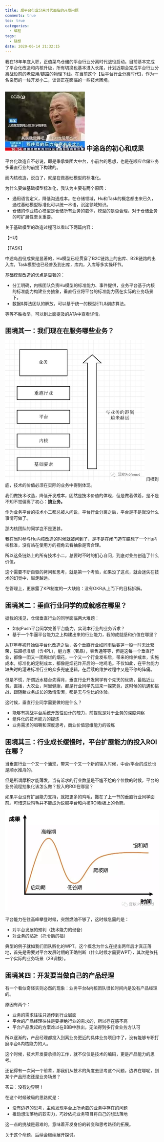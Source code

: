 ```yaml
---
title: 后平台行业分离时代面临的开发问题
comments: true
toc: true
categories:
  - 编程
tags:
  - 随想
date: 2020-06-14 21:32:15
---
```

我在18年年底入职，正值菜鸟仓储的平台行业分离时代战役启动。目前基本完成了平台化改造和内核升级，所有切换也基本进入长尾，计划近期会完成平台行业分离战役前的老应用/链路的物理下线。在当前这个【后平台行业分离时代】，作为一名亲历的一线开发小二，谈谈正在面临的一些技术困境。
<!-- more -->

![](/image/2020-06-14/2020-06-14-21-35-52.jpg)
中途岛的初心和成果
---------

平台化改造自不必说，即是秉承集团大中台，小前台的思想，也是在顺应仓储业务多垂直行业的前提下构建的。

而内核改造，说白了，就是在做基础模型的标准化。

为什么要做基础模型标准化，我认为主要有两个原因：

* 通用语言定义，降低沟通成本。在仓储领域，Hu和Task的概念都由来已久，通过基础模型标准化可以统一术语，沉淀领域知识。
* 仓储的作业核心模型是仓储所有业务的载体，模型的是否合理，对于仓储业务的可扩展性至关重要。

关于基础模型的改造过程可以看以下两篇内容：

【HU】

【TASK】

中途岛战役成果是显著的，Hu模型已经贯穿了B2C链路上的出库、B2B链路的出入库，Task模型也已经普及到出库，库内，入库等多实操环节。

基础模型改造的优点是显著的：

* 分工明确，内核团队负责Hu模型的标准能力、事件提供，业务平台基于内核的标准能力构建业务抽象，垂直行业将平台的标准能力落在实际的业务场景下。
* 数据&算法团队的解放，可以基于统一的模型ETL&训练算法。

等等不胜枚举，可以到上面提及的ATA中查看详情。

困境其一：我们现在在服务哪些业务？
-----------------

![](/image/2020-06-14/2020-06-14-21-36-00.jpg)
归根到底，技术的价值必须在实际的业务中得到体现。

我们做技术改造，降低开发成本，固然是技术价值的体现，但是做着做着，是不是不知不觉偏离了初心：**搞业务。**

作为业务平台的技术小二都总被人问说，平台行业分离之后，平台是不是就没什么事情可做了。

那内核团队的同学岂不是更甚。

我在当时参与Hu内核改造的时候就被问到了，是不是在闭门造车臆想了一个Hu内核标准，没有站在使用方的视角去看抽象是否合理。

所以这条链路上的所有技术小二，总要时不时的扪心自问，到底对业务创造了什么价值。

这个需要不断自驱的拷问和思考，就是第一个考验，如果没了这点，就会迷失在技术的幻觉中，越走越远。

在管理上，更暴露了KPI制度的一大缺陷：没有OKR从上而下的目标拆解。

困境其二：垂直行业同学的成就感在哪里？
-------------------

据我的浅见，仓储垂直行业的同学面临两大难题：

* 如何Push平台同学完善平台能力，实现本行业的业务诉求？
* 基于一个牛逼平台能力之上构建出来的行业能力，我的成就感和价值在哪里？

从17年年初开始做平台化改造之后，各个垂直行业如同雨后春笋一般一时无比繁荣，猫超标准版（含4PL），魅力惠（奢品），零售通等等，但是这每一个垂直行业，都像一团又一团绚烂的烟花，一个又一个行业发布后，带来的维护成本，实施成本，标准化的定制成本，都像是烟花炸开后的一地鸡毛。不仅如此，在平台能力缺失时的灌进标准行业的众多兜底逻辑，在后续的维护过程中又是不停的阵痛。

但是不慌，所谓近水楼台先得月，垂直行业开发同学有个先天的优势，最贴近业务。直播，大农业，阿里健康，都是行业同学先进来一探究竟，这时候的机遇和挑战，跟随新业务成长的激情澎湃，都是无与伦比的体验。

这时候，垂直行业同学需要做的是什么？

* 能够有挑战平台系统开放性设计的魄力，前提就是对于业务的深度洞察
* 组件化的技术能力的提炼
* 业务需求的咀嚼和深度思考，商业价值思维能力的锻炼

困境其三：行业成长缓慢时，平台扩展能力的投入ROI在哪？
----------------------------

当垂直行业一个又一个涌现，带来一个又一个新的输入时候，中台/平台的成长也是顺水推舟的。

但是所谓厚积才能薄发，当有诉求的行业数量是不尴不尬的个位数的时候，平台的业务流程抽象化该怎么做？投入的ROI在哪里？

如果平台没有扩展能力支持，就把更多的鸡毛，撒在了上一节的垂直行业同学面前。可惜这些鸡毛并不能成为说服平台和内核ROI看板上的令箭。

![](/image/2020-06-14/2020-06-14-21-36-10.jpg)

平台能力在往高峰攀登时候，突然燃油不够了，这时候急需的是：

* 对平台发展的预判（技术能力的储备）
* 对业务的贴近（托令箭的福）

典型的例子就如我们团队孵化的WPT。这个概念为什么在提出两年后才真正落地，首先是需要对平台发展时期的正确判断（什么时候才需要WPT），其次是依托一个实际的业务场景（2B调拨）。

困境其四：开发要当做自己的产品经理
-----------------

有一个看似奇怪实则必然的现象：业务平台&内核团队很长时间内是没有产品经理的。

原因有两个：

* 业务的需求往往只透传到行业层面
* 平台的产品经理往往是要拒绝行业的需求的，所以存在感不高
* 平台产品发起的方案难以在BBB中胜出，无法得到多行业业务方认可

所以逐渐的，产品经理都投入到离业务更近的具体业务项目中了，没有能够专职打磨平台&内核能力的人。

这个时候，技术开发要承担的工作，就不仅仅是技术的编码，更是产品能力的思考。

还记得有一次问一个前辈，那我们从技术的角度去思考这个问题，边界在哪呢，到某个产品形态还是业务场景？

答曰：没有边界啊！

在这个时候破局的思路就是：

* 没有边界的思考，主动发现平台上所承载的业务中存在的问题
* 推动想法落地的软实力，巧妙依托业务项目将自己的想法落地

这一点的挑战是最难的，意味着开发身份的转变和思考路径的拓展。

关于这个命题，后续会继续展开探讨。